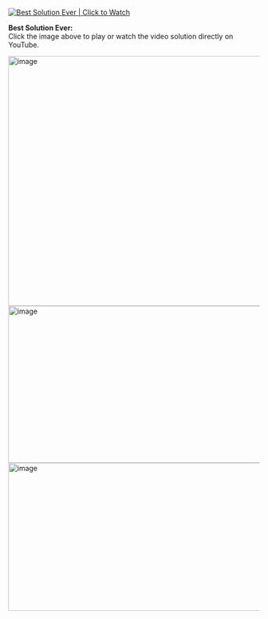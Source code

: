 
[![Best Solution Ever | Click to Watch](https://img.youtube.com/vi/WIEfybZx1NY/0.jpg)](https://www.youtube.com/watch?v=WIEfybZx1NY)

**Best Solution Ever:**  
Click the image above to play or watch the video solution directly on YouTube.


<img width="699" height="500" alt="image" src="https://github.com/user-attachments/assets/6314f91a-65f7-4965-aeec-9ad20460d0f8" />

<img width="679" height="314" alt="image" src="https://github.com/user-attachments/assets/ef03d61f-e079-4905-b278-97554572fbc2" />

<img width="678" height="296" alt="image" src="https://github.com/user-attachments/assets/7c0fb498-01fc-4d41-becc-1daced39decb" />


